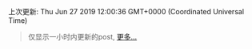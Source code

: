 
  
 上次更新: Thu Jun 27 2019 12:00:36 GMT+0000 (Coordinated Universal Time) 

 > 仅显示一小时内更新的post, [更多...](screenshots/)
  